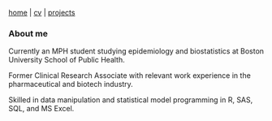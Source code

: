 [home](thyangjes.github.io/) | [cv](https://thyangjes.github.io//files/Tzu-Hsuan_Yang_Resume_Apr2024-1.pdf) | [projects](https://thyangjes.github.io//projects.html) 

### About me

Currently an MPH student studying epidemiology and biostatistics at Boston University School of Public Health.

Former Clinical Research Associate with relevant work experience in the pharmaceutical and biotech industry.

Skilled in data manipulation and statistical model programming in R, SAS, SQL, and MS Excel.

